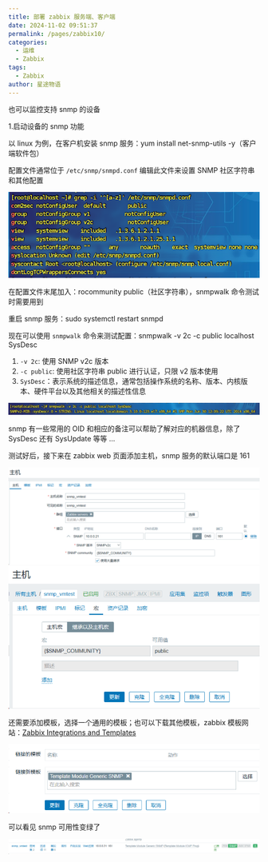 ```yaml
---
title: 部署 zabbix 服务端、客户端
date: 2024-11-02 09:51:37
permalink: /pages/zabbix10/
categories:
  - 运维
  - Zabbix
tags:
  - Zabbix
author: 星途物语
---
```

也可以监控支持 snmp 的设备

1.启动设备的 snmp 功能

以 linux 为例，在客户机安装 snmp 服务：yum install net-snmp-utils -y（客户端软件包）

配置文件通常位于 `/etc/snmp/snmpd.conf` 编辑此文件来设置 SNMP 社区字符串和其他配置

 <img src="/img/image-20240824095640156.png" alt="image-20240824095640156" style="zoom:80%;" />

在配置文件末尾加入：rocommunity public（社区字符串），snmpwalk 命令测试时需要用到

重启 snmp 服务：sudo systemctl restart snmpd

现在可以使用 `snmpwalk` 命令来测试配置：snmpwalk -v 2c -c public localhost SysDesc

1. `-v 2c`: 使用 SNMP v2c 版本
2. `-c public`: 使用社区字符串 public 进行认证，只限 v2 版本使用
3. `SysDesc`：表示系统的描述信息，通常包括操作系统的名称、版本、内核版本、硬件平台以及其他相关的描述性信息

<img src="/img/image-20240824100313497.png" alt="image-20240824100313497" style="zoom:80%;" />

snmp 有一些常用的 OID 和相应的备注可以帮助了解对应的机器信息，除了 SysDesc 还有 SysUpdate 等等 ...

测试好后，接下来在 zabbix web 页面添加主机，snmp 服务的默认端口是 161

 <img src="/img/image-20240824101909953.png" alt="image-20240824101909953" style="zoom:80%;" />

 <img src="/img/image-20240824102116056.png" alt="image-20240824102116056" style="zoom:80%;" />

还需要添加模板，选择一个通用的模板；也可以下载其他模板，zabbix 模板网站：[Zabbix Integrations and Templates](https://www.zabbix.com/integrations)

 <img src="/img/image-20240824103200328.png" alt="image-20240824103200328" style="zoom:80%;" />

 可以看见 snmp 可用性变绿了

<img src="/img/image-20240824103310544.png" alt="image-20240824103310544" style="zoom:80%;" />